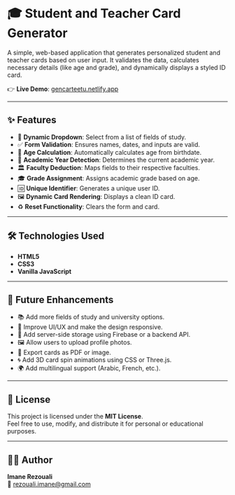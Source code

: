 # 🎓 Student and Teacher Card Generator

A simple, web-based application that generates personalized student and teacher cards based on user input. It validates the data, calculates necessary details (like age and grade), and dynamically displays a styled ID card.

👉 **Live Demo**: [gencarteetu.netlify.app](https://gencarteetu.netlify.app/)

---

## ✨ Features

- 🎯 **Dynamic Dropdown**: Select from a list of fields of study.
- ✅ **Form Validation**: Ensures names, dates, and inputs are valid.
- 🎂 **Age Calculation**: Automatically calculates age from birthdate.
- 📅 **Academic Year Detection**: Determines the current academic year.
- 🏛️ **Faculty Deduction**: Maps fields to their respective faculties.
- 🎓 **Grade Assignment**: Assigns academic grade based on age.
- 🆔 **Unique Identifier**: Generates a unique user ID.
- 🖼️ **Dynamic Card Rendering**: Displays a clean ID card.
- ♻️ **Reset Functionality**: Clears the form and card.

---

## 🛠️ Technologies Used

- **HTML5**
- **CSS3**
- **Vanilla JavaScript**

---

## 🚀 Future Enhancements

- 📚 Add more fields of study and university options.
- 🎨 Improve UI/UX and make the design responsive.
- 💾 Add server-side storage using Firebase or a backend API.
- 🖼️ Allow users to upload profile photos.
- 🧾 Export cards as PDF or image.
- 🌀 Add 3D card spin animations using CSS or Three.js.
- 🌍 Add multilingual support (Arabic, French, etc.).

---

## 📝 License

This project is licensed under the **MIT License**.  
Feel free to use, modify, and distribute it for personal or educational purposes.

---

## 👩‍💻 Author

**Imane Rezouali**  
📧 [rezouali.imane@gmail.com](mailto:rezouali.imane@gmail.com)
